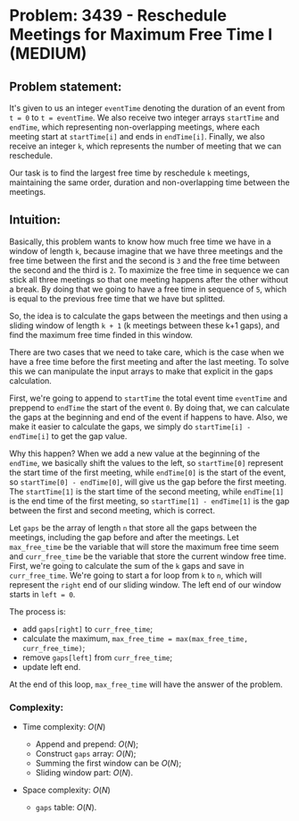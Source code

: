 # Problem: 3439 - Reschedule Meetings for Maximum Free Time I (MEDIUM)

## Problem statement:

It's given to us an integer `eventTime` denoting the duration of an event from `t = 0` to `t = eventTime`. We also receive two integer arrays `startTime` and `endTime`, which representing non-overlapping meetings, where each meeting start at `startTime[i]` and ends in `endTime[i]`. Finally, we also receive an integer `k`, which represents the number of meeting that we can reschedule.

Our task is to find the largest free time by reschedule `k` meetings, maintaining the same order, duration and non-overlapping time between the meetings.

## Intuition:

Basically, this problem wants to know how much free time we have in a window of length `k`, because imagine that we have three meetings and the free time between the first and the second is `3` and the free time between the second and the third is `2`. To maximize the free time in sequence we can stick all three meetings so that one meeting happens after the other without a break. By doing that we going to have a free time in sequence of `5`, which is equal to the previous free time that we have but splitted.

So, the idea is to calculate the gaps between the meetings and then using a sliding window of length `k + 1` (k meetings between these k+1 gaps), and find the maximum free time finded in this window.

There are two cases that we need to take care, which is the case when we have a free time before the first meeting and after the last meeting. To solve this we can manipulate the input arrays to make that explicit in the gaps calculation.

First, we're going to append to `startTime` the total event time `eventTime` and preppend to `endTime` the start of the event `0`. By doing that, we can calculate the gaps at the beginning and end of the event if happens to have. Also, we make it easier to calculate the gaps, we simply do `startTime[i] - endTime[i]` to get the gap value.

Why this happen? When we add a new value at the beginning of the `endTime`, we basically shift the values to the left, so `startTime[0]` represent the start time of the first meeting, while `endTime[0]` is the start of the event, so `startTime[0] - endTime[0]`, will give us the gap before the first meeting. The `startTime[1]` is the start time of the second meeting, while `endTime[1]` is the end time of the first meeting, so `startTime[1] - endTime[1]` is the gap between the first and second meeting, which is correct.

Let `gaps` be the array of length `n` that store all the gaps between the meetings, including the gap before and after the meetings. Let `max_free_time` be the variable that will store the maximum free time seem and `curr_free_time` be the variable that store the current window free time. First, we're going to calculate the sum of the `k` gaps and save in `curr_free_time`. We're going to start a for loop from `k` to `n`, which will represent the `right` end of our sliding window. The left end of our window starts in `left = 0`.

The process is:
- add `gaps[right]` to `curr_free_time`;
- calculate the maximum, `max_free_time = max(max_free_time, curr_free_time)`;
- remove `gaps[left]` from `curr_free_time`;
- update left end.

At the end of this loop, `max_free_time` will have the answer of the problem.

### Complexity:
- Time complexity: $O(N)$
    - Append and prepend: $O(N)$;
    - Construct `gaps` array: $O(N)$;
    - Summing the first window can be $O(N)$;
    - Sliding window part: $O(N)$.

- Space complexity: $O(N)$
    - `gaps` table: $O(N)$.